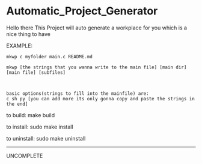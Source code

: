 # Automatic_Project_Generator
Hello there
This Project will auto generate a workplace for you
which is a nice thing to have

EXAMPLE:

	mkwp c myfolder main.c README.md
 
	mkwp [the strings that you wanna write to the main file] [main dir] [main file] [subfiles]
  
 
 
	basic options(strings to fill into the mainfile) are:
	c sh py [you can add more its only gonna copy and paste the strings in the end]







to build:
    make build
    
to install:
	sudo make install
  
to uninstall:
	sudo make uninstall
 
----------
UNCOMPLETE
